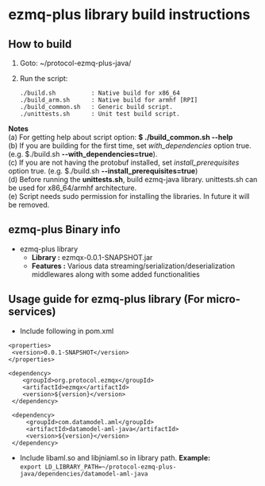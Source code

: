 # ezmq-plus library build instructions

## How to build ##
1. Goto: ~/protocol-ezmq-plus-java/
2. Run the script:

   ```
   ./build.sh          : Native build for x86_64
   ./build_arm.sh      : Native build for armhf [RPI]
   ./build_common.sh   : Generic build script.
   ./unittests.sh      : Unit test build script. 
   ```

**Notes** </br>
(a) For getting help about script option: **$ ./build_common.sh --help** </br>
(b) If you are building for the first time, set <i>with_dependencies</i> option true. (e.g. $./build.sh **--with_dependencies=true**).</br>
(c) If you are not having the protobuf installed, set <i>install_prerequisites</i> option true. (e.g. $./build.sh **--install_prerequisites=true**)</br>
(d) Before running the **unittests.sh**, build ezmq-java library. unittests.sh can be used for x86_64/armhf architecture.</br>
(e) Script needs sudo permission for installing the libraries. In future it will be removed.

## ezmq-plus Binary info ##
   - ezmq-plus library
     - **Library :** ezmqx-0.0.1-SNAPSHOT.jar
     - **Features :** Various data streaming/serialization/deserialization middlewares along with some added functionalities  

## Usage guide for ezmq-plus library (For micro-services) ## 
   - Include following in pom.xml
   ```
   <properties>
    <version>0.0.1-SNAPSHOT</version>
   </properties>

   <dependency>
       <groupId>org.protocol.ezmqx</groupId>
       <artifactId>ezmqx</artifactId>
       <version>${version}</version>
    </dependency>
  
    <dependency>
		<groupId>com.datamodel.aml</groupId>
		<artifactId>datamodel-aml-java</artifactId>
		<version>${version}</version>
    </dependency>
   ```
   - Include libaml.so and libjniaml.so in library path.  **Example:** </br>
`export LD_LIBRARY_PATH=~/protocol-ezmq-plus-java/dependencies/datamodel-aml-java`
